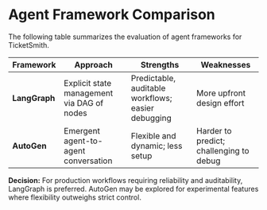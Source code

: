 # Agent Framework Comparison

The following table summarizes the evaluation of agent frameworks for TicketSmith.

| Framework  | Approach | Strengths | Weaknesses |
|-----------|----------|-----------|------------|
| **LangGraph** | Explicit state management via DAG of nodes | Predictable, auditable workflows; easier debugging | More upfront design effort |
| **AutoGen** | Emergent agent-to-agent conversation | Flexible and dynamic; less setup | Harder to predict; challenging to debug |

**Decision:** For production workflows requiring reliability and auditability, LangGraph is preferred. AutoGen may be explored for experimental features where flexibility outweighs strict control.

